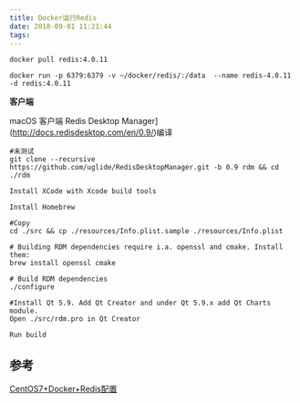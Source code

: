 ```yaml
---
title: Docker运行Redis
date: 2018-09-01 11:21:44
tags:
---
```


```shell
docker pull redis:4.0.11

docker run -p 6379:6379 -v ~/docker/redis/:/data  --name redis-4.0.11 -d redis:4.0.11
```

**客户端**

macOS 客户端 Redis Desktop Manager](http://docs.redisdesktop.com/en/0.9/)编译

```shell
#未测试
git clone --recursive https://github.com/uglide/RedisDesktopManager.git -b 0.9 rdm && cd ./rdm

Install XCode with Xcode build tools

Install Homebrew

#Copy 
cd ./src && cp ./resources/Info.plist.sample ./resources/Info.plist

# Building RDM dependencies require i.a. openssl and cmake. Install them: 
brew install openssl cmake

# Build RDM dependencies 
./configure

#Install Qt 5.9. Add Qt Creator and under Qt 5.9.x add Qt Charts module.
Open ./src/rdm.pro in Qt Creator

Run build
```

## 参考

[CentOS7+Docker+Redis配置](https://www.jianshu.com/p/fd64464e23d9)